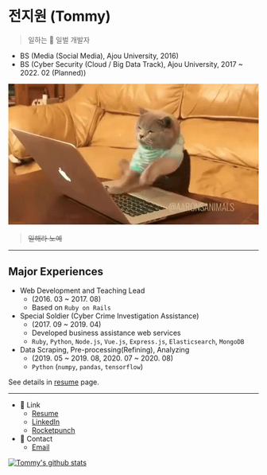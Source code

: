# 전지원 (Tommy)

> 일하는 :bee: 일벌 개발자

- BS (Media (Social Media), Ajou University, 2016)
- BS (Cyber Security (Cloud / Big Data Track), Ajou University, 2017 ~ 2022. 02 (Planned))

![Burning](https://github.com/g1-tommy/g1-tommy/blob/master/burning.gif?raw=true)

> ~~일해라 노예~~

---
## Major Experiences

- Web Development and Teaching Lead
  - (2016. 03 ~ 2017. 08)
  - Based on `Ruby on Rails`
- Special Soldier (Cyber Crime Investigation Assistance)
  - (2017. 09 ~ 2019. 04)
  - Developed business assistance web services
  - `Ruby`, `Python`, `Node.js`, `Vue.js`, `Express.js`, `Elasticsearch`, `MongoDB`
- Data Scraping, Pre-processing(Refining), Analyzing
  - (2019. 05 ~ 2019. 08, 2020. 07 ~ 2020. 08)
  - `Python` (`numpy`, `pandas`, `tensorflow`)

See details in [resume](https://g1-tommy.github.io/resume) page.

---

- 🔗  Link
  - [Resume](https://g1-tommy.github.io/resume)
  - [LinkedIn](https://www.linkedin.com/in/jiwon-jeon-835817125/)
  - [Rocketpunch](https://rocketpunch.com/@jiwonjeon)
- 💬  Contact
  - [Email](mailto:g1.tommy.jeon@gmail.com)

[![Tommy's github stats](https://github-readme-stats.vercel.app/api?username=g1-tommy)](https://github.com/anuraghazra/github-readme-stats)
